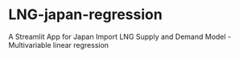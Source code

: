 # LNG-japan-regression
A Streamlit App for Japan Import LNG Supply and Demand Model - Multivariable linear regression
